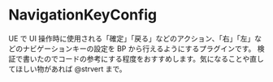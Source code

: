 # NavigationKeyConfig

UE で UI 操作時に使用される「確定」「戻る」などのアクション、「右」「左」などのナビゲーションキーの設定を BP から行えるようにするプラグインです。
検証で書いたのでコードの参考にする程度をおすすめします。気になることや直してほしい物があれば @strvert まで。